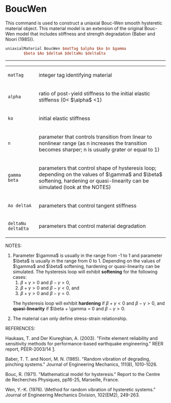 # BoucWen

<p>This command is used to construct a uniaxial Bouc-Wen smooth
hysteretic material object. This material model is an extension of the
original Bouc-Wen model that includes stiffness and strength degradation
(Baber and Noori (1985)).</p>

```tcl
uniaxialMaterial BoucWen $matTag $alpha $ko $n $gamma
        $beta $Ao $deltaA $deltaNu $deltaEta
```
<hr />
<table>
<tbody>
<tr class="odd">
<td><code class="parameter-table-variable">matTag</code></td>
<td><p>integer tag identifying material</p></td>
</tr>
<tr class="even">
<td><code class="parameter-table-variable">alpha</code></td>
<td><p>ratio of post-yield stiffness to the initial elastic stiffenss
(0&lt; $\alpha$ &lt;1)</p></td>
</tr>
<tr class="odd">
<td><code class="parameter-table-variable">ko</code></td>
<td><p>initial elastic stiffness</p></td>
</tr>
<tr class="even">
<td><code class="parameter-table-variable">n</code></td>
<td><p>parameter that controls transition from linear to nonlinear range
(as n increases the transition becomes sharper; n is usually grater or
equal to 1)</p></td>
</tr>
<tr class="odd">
<td><p><code class="parameter-table-variable">gamma beta</code></p></td>
<td><p>parameters that control shape of hysteresis loop; depending on
the values of $\gamma$ and
$\beta$ softening, hardening or quasi-linearity
can be simulated (look at the NOTES)</p></td>
</tr>
<tr class="even">
<td><p><code class="parameter-table-variable">Ao deltaA</code></p></td>
<td><p>parameters that control tangent stiffness</p></td>
</tr>
<tr class="odd">
<td><p><code class="parameter-table-variable">deltaNu deltaEta</code></p></td>
<td><p>parameters that control material degradation</p></td>
</tr>
</tbody>
</table>

<p>NOTES:</p>
<ol>
<li>Parameter $\gamma$ is usually in the range
  from -1 to 1 and parameter $\beta$ is usually in
  the range from 0 to 1. Depending on the values of $\gamma$ and $\beta$
  softening, hardening or quasi-linearity can be simulated. The hysteresis
  loop will exhibit <strong>softening</strong> for the following cases:

  1. $\beta + \gamma \gt 0$ and $\beta - \gamma \gt 0$, 
  2. $\beta + \gamma \gt 0$ and $\beta - \gamma \lt 0$, and 
  3. $\beta + \gamma \gt 0$ and $\beta - \gamma = 0$. 
  
  The hysteresis loop will exhibit <strong>hardening</strong> if
  $\beta + \gamma \lt 0$ and $\beta - \gamma \gt 0$, and <strong>quasi-linearity</strong> if
  $\beta + \gamma = 0 and $\beta - \gamma \gt 0$.

</li>
<li>The material can only define stress-strain relationship.</li>
</ol>

<p>REFERENCES:</p>
<p>Haukaas, T. and Der Kiureghian, A. (2003). "Finite element
reliability and sensitivity methods for performance-based earthquake
engineering." REER report, PEER-2003/14 <a
href="http://peer.berkeley.edu/publications/peer_reports/reports_2003/0314.pdf">1</a>.</p>
<p>Baber, T. T. and Noori, M. N. (1985). "Random vibration of degrading,
pinching systems." Journal of Engineering Mechanics, 111(8),
1010-1026.</p>
<p>Bouc, R. (1971). "Mathematical model for hysteresis." Report to the
Centre de Recherches Physiques, pp16-25, Marseille, France.</p>
<p>Wen, Y.-K. (1976). \Method for random vibration of hysteretic
systems." Journal of Engineering Mechanics Division, 102(EM2),
249-263.</p>
